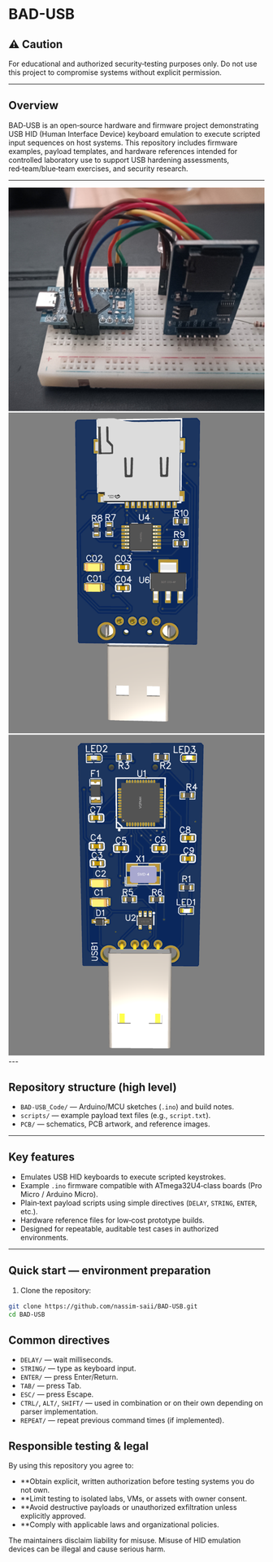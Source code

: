 # BAD-USB

## ⚠️ Caution 

For educational and authorized security‑testing purposes only. Do not use this project to compromise systems without explicit permission.

---

## Overview
BAD‑USB is an open‑source hardware and firmware project demonstrating USB HID (Human Interface Device) keyboard emulation to execute scripted input sequences on host systems. This repository includes firmware examples, payload templates, and hardware references intended for controlled laboratory use to support USB hardening assessments, red‑team/blue‑team exercises, and security research.

---


<div align="center"> 
  <img src="https://github.com/nassim-saii/BAD-USB/blob/main/Pic1.jpg" alt="screenshot" width="Auto" height="Auto" />
</div>
<div align="center">
  <img src="https://github.com/nassim-saii/BAD-USB/blob/main/PICs/F-Back%20View.png" width="%50" />
  <img src="https://github.com/nassim-saii/BAD-USB/blob/main/PICs/F-Front%20%20View.png" width="%50" /> 
</div>
---



## Repository structure (high level)
- `BAD-USB_Code/` — Arduino/MCU sketches (`.ino`) and build notes.  
- `scripts/` — example payload text files (e.g., `script.txt`).  
- `PCB/` — schematics, PCB artwork, and reference images.  



---

## Key features
- Emulates USB HID keyboards to execute scripted keystrokes.  
- Example `.ino` firmware compatible with ATmega32U4‑class boards (Pro Micro / Arduino Micro).  
- Plain‑text payload scripts using simple directives (`DELAY`, `STRING`, `ENTER`, etc.).  
- Hardware reference files for low‑cost prototype builds.  
- Designed for repeatable, auditable test cases in authorized environments.

---

## Quick start — environment preparation
1. Clone the repository:
```bash
git clone https://github.com/nassim-saii/BAD-USB.git
cd BAD-USB
```

## Common directives

- `DELAY/` <ms> — wait <ms> milliseconds.
- `STRING/` <text> — type <text> as keyboard input.
- `ENTER/` — press Enter/Return.
- `TAB/` — press Tab.
- `ESC/` — press Escape.
- `CTRL/`, `ALT/`, `SHIFT/` — used in combination or on their own depending on parser implementation.
- `REPEAT/` <n> — repeat previous command <n> times (if implemented).



## Responsible testing & legal

By using this repository you agree to:
- **Obtain explicit, written authorization before testing systems you do not own.
- **Limit testing to isolated labs, VMs, or assets with owner consent.
- **Avoid destructive payloads or unauthorized exfiltration unless explicitly approved.
- **Comply with applicable laws and organizational policies.
  
The maintainers disclaim liability for misuse. Misuse of HID emulation devices can be illegal and cause serious harm.
